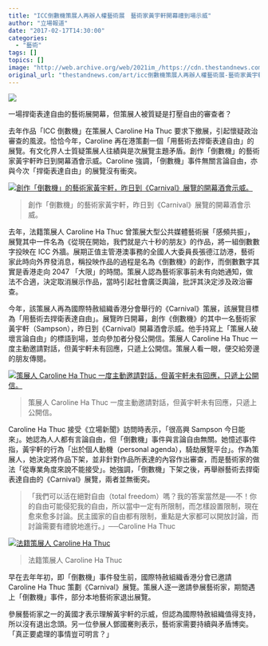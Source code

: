 ```yaml
---
title: "ICC倒數機策展人再辦人權藝術展　藝術家黃宇軒開幕禮到場示威"
author: "立場報道"
date: "2017-02-17T14:30:00"
categories:
  - "藝術"
tags: []
topics: []
image: "http://web.archive.org/web/2021im_/https://cdn.thestandnews.com/media/photos/cache/sampson-32_jCOuS_1200x0.png"
original_url: "thestandnews.com/art/icc倒數機策展人再辦人權藝術展-藝術家黃宇軒開幕禮到場示威"
---
```

![](http://web.archive.org/web/2021im_/https://cdn.thestandnews.com/media/photos/cache/sampson-32_jCOuS_1200x0.png)

一場捍衛表達自由的藝術展開幕，但策展人被質疑是打壓自由的審查者？

去年作品「ICC 倒數機」在策展人 Caroline Ha Thuc 要求下撤展，引起懷疑政治審查的風波。恰恰今年，Caroline 再在港策劃一個「用藝術去捍衛表達自由」的展覽。有文化界人士質疑策展人往績與是次展覽主題矛盾。創作「倒數機」的藝術家黃宇軒昨日到開幕酒會示威。Caroline 強調，「倒數機」事件無關言論自由，亦與今次「捍衛表達自由」的展覽沒有衝突。

[![創作「倒數機」的藝術家黃宇軒，昨日到《Carnival》展覽的開幕酒會示威。](http://web.archive.org/web/2021im_/https://cdn.thestandnews.com/media/photos/cache/16712028_10154455748031656_3854370596875464665_n_Sz2Px_1200x0.jpg)](http://web.archive.org/web/20210628110804/https://cdn.thestandnews.com/media/photos/cache/16712028_10154455748031656_3854370596875464665_n_Sz2Px_1200x0.jpg)

> 創作「倒數機」的藝術家黃宇軒，昨日到《Carnival》展覽的開幕酒會示威。

去年，法籍策展人 Caroline Ha Thuc 曾策展大型公共媒體藝術展「感頻共振」，展覽其中一件名為《從現在開始，我們就是六十秒的朋友》的作品，將一組倒數數字投映在 ICC 外牆。展期正值主管港澳事務的全國人大委員長張德江訪港，藝術家此時向外界發消息，稱投映作品的過程是名為《倒數機》的創作，而倒數數字其實是香港走向 2047 「大限」的時間。策展人認為藝術家事前未有向她通知，做法不合適，決定取消展示作品，當時引起社會廣泛輿論，批評其決定涉及政治審查。

今年，該策展人再為國際特赦組織香港分會舉行的《Carnival》策展，該展覽目標為「用藝術去捍衛表達自由」。展覽昨日開幕，創作《倒數機》的其中一名藝術家黃宇軒（Sampson），昨日到《Carnival》開幕酒會示威。他手持寫上「策展人破壞言論自由」的標語到場，並向參加者分發公開信。策展人 Caroline Ha Thuc 一度主動邀請對話，但黃宇軒未有回應，只遞上公開信。策展人看一眼，便交給旁邊的朋友傳閱。

[![策展人 Caroline Ha Thuc 一度主動邀請對話，但黃宇軒未有回應，只遞上公開信。](http://web.archive.org/web/2021im_/https://cdn.thestandnews.com/media/photos/cache/16730127_10154455747951656_1582613986934111793_n_o1lg7_1200x0.jpg)](http://web.archive.org/web/20210628110804/https://cdn.thestandnews.com/media/photos/cache/16730127_10154455747951656_1582613986934111793_n_o1lg7_1200x0.jpg)

> 策展人 Caroline Ha Thuc 一度主動邀請對話，但黃宇軒未有回應，只遞上公開信。

Caroline Ha Thuc 接受《立場新聞》訪問時表示，「很高興 Sampson 今日能來」。她認為人人都有言論自由，但「倒數機」事件與言論自由無關。她憶述事件指，黃宇軒的行為「出於個人動機（personal agenda），騎劫展覽平台」。作為策展人，她決定將作品下架，並非針對作品所表達的內容作出審查，而是藝術家的做法「從專業角度來說不能接受」。她強調，「倒數機」下架之後，再舉辦藝術去捍衛表達自由的《Carnival》展覽，兩者並無衝突。

> 「我們可以活在絕對自由（total freedom）嗎？我的答案當然是──不！你的自由可能侵犯我的自由，所以當中一定有所限制，而怎樣設置限制，現在愈來愈多討論。民主國家的自由都有限制，重點是大家都可以開放討論，而討論需要有禮貌地進行。」──Caroline Ha Thuc

[![法籍策展人 Caroline Ha Thuc](http://web.archive.org/web/2021im_/https://cdn.thestandnews.com/media/photos/cache/16806650_10154455748266656_6924084867529130117_n_eJxZb_1200x0.jpg)](http://web.archive.org/web/20210628110804/https://cdn.thestandnews.com/media/photos/cache/16806650_10154455748266656_6924084867529130117_n_eJxZb_1200x0.jpg)

> 法籍策展人 Caroline Ha Thuc

早在去年年初，即「倒數機」事件發生前，國際特赦組織香港分會已邀請 Caroline Ha Thuc 策劃《Carnival》展覽。策展人逐一邀請參展藝術家，期間遇上「倒數機」事件，部分本地藝術家退出展覽。

參展藝術家之一的黃國才表示理解黃宇軒的示威，但認為國際特赦組織值得支持，所以沒有退出念頭。另一位參展人鄧國騫則表示，藝術家需要持續與矛盾博奕。「真正要處理的事情豈可明言？」